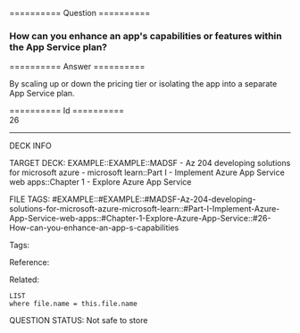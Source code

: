 ========== Question ==========  

### How can you enhance an app's capabilities or features within the App Service plan?  

========== Answer ==========  

By scaling up or down the pricing tier or isolating the app into a separate App
Service plan.

========== Id ==========  
26

---

DECK INFO

TARGET DECK: EXAMPLE::EXAMPLE::MADSF - Az 204 developing solutions for microsoft azure - microsoft learn::Part I - Implement Azure App Service web apps::Chapter 1 - Explore Azure App Service

FILE TAGS: #EXAMPLE::#EXAMPLE::#MADSF-Az-204-developing-solutions-for-microsoft-azure-microsoft-learn::#Part-I-Implement-Azure-App-Service-web-apps::#Chapter-1-Explore-Azure-App-Service::#26-How-can-you-enhance-an-app-s-capabilities

Tags:

Reference:

Related:

```dataview
LIST
where file.name = this.file.name
```

QUESTION STATUS: Not safe to store
